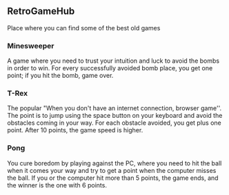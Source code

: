 ## RetroGameHub

Place where you can find some of the best old games

### Minesweeper
A game where you need to trust your intuition and luck to avoid the bombs in order to win. For every successfully avoided bomb place, you get one point; if you hit the bomb, game over.

### T-Rex
The popular "When you don't have an internet connection, browser game''. The point is to jump using the space button on your keyboard and avoid the obstacles coming in your way. For each obstacle avoided, you get plus one point. After 10 points, the game speed is higher.

### Pong
You cure boredom by playing against the PC, where you need to hit the ball when it comes your way and try to get a point when the computer misses the ball. If you or the computer hit more than 5 points, the game ends, and the winner is the one with 6 points.